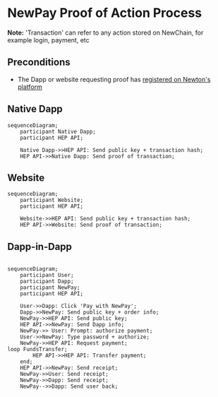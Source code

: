 # NewPay Proof of Action Process

**Note:** 'Transaction' can refer to any action stored on NewChain, for example login, payment, etc

## Preconditions

* The Dapp or website requesting proof has [registered on Newton's platform](register_service.md)

## Native Dapp

```mermaid
sequenceDiagram;
    participant Native Dapp;
	participant HEP API;

	Native Dapp->>HEP API: Send public key + transaction hash;
	HEP API->>Native Dapp: Send proof of transaction;
```

## Website

```mermaid
sequenceDiagram;
    participant Website;
	participant HEP API;

	Website->>HEP API: Send public key + transaction hash;
	HEP API->>Website: Send proof of transaction;
```

## Dapp-in-Dapp

```mermaid

sequenceDiagram;
    participant User;
    participant Dapp;
	participant NewPay;
	participant HEP API;

    User->>Dapp: Click 'Pay with NewPay';
	Dapp->>NewPay: Send public key + order info;
	NewPay->>HEP API: Send public key;
	HEP API->>NewPay: Send Dapp info;
	NewPay->> User: Prompt: authorize payment;
	User->>NewPay: Type password + authorize;
	NewPay->>HEP API: Request payment;
loop FundsTransfer;
        HEP API->>HEP API: Transfer payment;
	end;
	HEP API->>NewPay: Send receipt;
	NewPay->>User: Send receipt;
	NewPay->>Dapp: Send receipt;
	NewPay-->>Dapp: Send user back;
```

